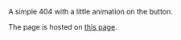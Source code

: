 A simple 404 with a little animation on the button.

The page is hosted on [this page](!https://marijnst.github.io/404-page/).
